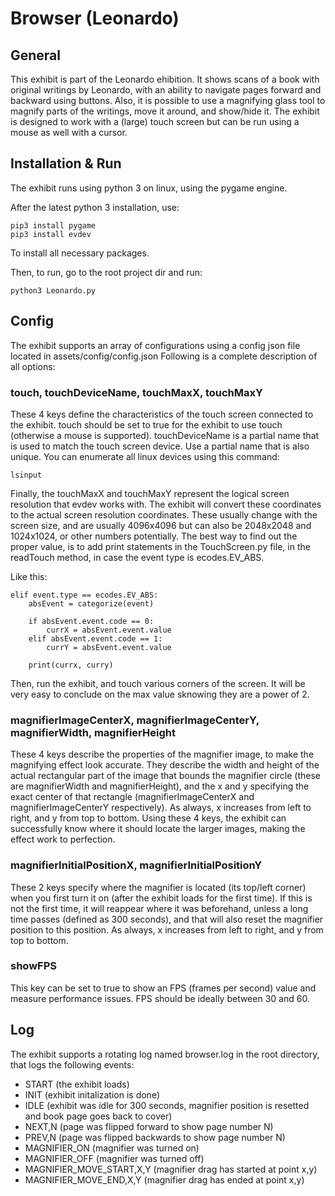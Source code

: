 # Browser (Leonardo)

## General
This exhibit is part of the Leonardo ehibition.
It shows scans of a book with original writings by Leonardo, with an ability to navigate pages forward and backward using buttons.
Also, it is possible to use a magnifying glass tool to magnify parts of the writings, move it around, and show/hide it.
The exhibit is designed to work with a (large) touch screen but can be run using a mouse as well with a cursor.

## Installation & Run
The exhibit runs using python 3 on linux, using the pygame engine.

After the latest python 3 installation, use:

```
pip3 install pygame
pip3 install evdev
```

To install all necessary packages.

Then, to run, go to the root project dir and run:

```
python3 Leonardo.py
```

## Config
The exhibit supports an array of configurations using a config json file located in assets/config/config.json
Following is a complete description of all options:

### touch, touchDeviceName, touchMaxX, touchMaxY

These 4 keys define the characteristics of the touch screen connected to the exhibit.
touch should be set to true for the exhibit to use touch (otherwise a mouse is supported).
touchDeviceName is a partial name that is used to match the touch screen device. Use a partial name that is also unique.
You can enumerate all linux devices using this command:

```
lsinput
```

Finally, the touchMaxX and touchMaxY represent the logical screen resolution that evdev works with.
The exhibit will convert these coordinates to the actual screen resolution coordinates.
These usually change with the screen size, and are usually 4096x4096 but can also be 2048x2048 and 1024x1024, or other numbers potentially.
The best way to find out the proper value, is to add print statements in the TouchScreen.py file, in the readTouch method, in case the event type is ecodes.EV_ABS.

Like this:
```
elif event.type == ecodes.EV_ABS:
	absEvent = categorize(event)

	if absEvent.event.code == 0:
		currX = absEvent.event.value
	elif absEvent.event.code == 1:
		currY = absEvent.event.value

	print(currx, curry)
```

Then, run the exhibit, and touch various corners of the screen. It will be very easy to conclude on the max value sknowing they are a power of 2.

### magnifierImageCenterX, magnifierImageCenterY, magnifierWidth, magnifierHeight

These 4 keys describe the properties of the magnifier image, to make the magnifying effect look accurate.
They describe the width and height of the actual rectangular part of the image that bounds the magnifier circle (these are magnifierWidth and magnifierHeight), and the x and y specifying the exact center of that rectangle (magnifierImageCenterX and magnifierImageCenterY respectively). As always, x increases from left to right, and y from top to bottom.
Using these 4 keys, the exhibit can successfully know where it should locate the larger images, making the effect work to perfection.

### magnifierInitialPositionX, magnifierInitialPositionY

These 2 keys specify where the magnifier is located (its top/left corner) when you first turn it on (after the exhibit loads for the first time). If this is not the first time, it will reappear where it was beforehand, unless a long time passes (defined as 300 seconds), and that will also reset the magnifier position to this position. As always, x increases from left to right, and y from top to bottom.

### showFPS

This key can be set to true to show an FPS (frames per second) value and measure performance issues. FPS should be ideally between 30 and 60.

## Log
The exhibit supports a rotating log named browser.log in the root directory, that logs the following events:
* START (the exhibit loads)
* INIT (exhibit initalization is done)
* IDLE (exhibit was idle for 300 seconds, magnifier position is resetted and book page goes back to cover)
* NEXT,N (page was flipped forward to show page number N)
* PREV,N (page was flipped backwards to show page number N)
* MAGNIFIER_ON (magnifier was turned on)
* MAGNIFIER_OFF (magnifier was turned off)
* MAGNIFIER_MOVE_START,X,Y (magnifier drag has started at point x,y)
* MAGNIFIER_MOVE_END,X,Y (magnifier drag has ended at point x,y)

